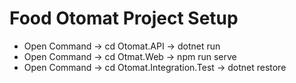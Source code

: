 <h1>Food Otomat Project Setup</h1>
<ul>
    <li>Open Command -> cd Otomat.API -> dotnet run</li>   
    <li>Open Command -> cd Otmat.Web -> npm run serve</li>  
    <li> Open Command -> cd Otomat.Integration.Test -> dotnet restore</li>  
</ul>
